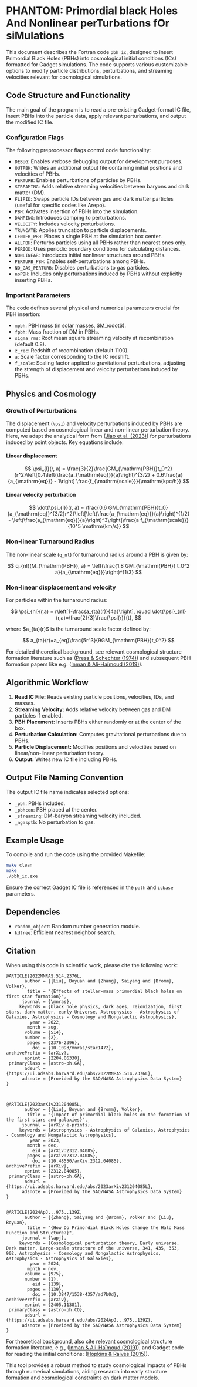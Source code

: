 # PHANTOM: Primordial black Holes And Nonlinear perTurbations fOr siMulations

This document describes the Fortran code `pbh_ic`, designed to insert Primordial Black Holes (PBHs) into cosmological initial conditions (ICs) formatted for Gadget simulations. The code supports various customizable options to modify particle distributions, perturbations, and streaming velocities relevant for cosmological simulations.

## Code Structure and Functionality

The main goal of the program is to read a pre-existing Gadget-format IC file, insert PBHs into the particle data, apply relevant perturbations, and output the modified IC file.

### Configuration Flags

The following preprocessor flags control code functionality:

* `DEBUG`: Enables verbose debugging output for development purposes.
* `OUTPBH`: Writes an additional output file containing initial positions and velocities of PBHs.
* `PERTURB`: Enables perturbations of particles by PBHs.
* `STREAMING`: Adds relative streaming velocities between baryons and dark matter (DM).
* `FLIPID`: Swaps particle IDs between gas and dark matter particles (useful for specific codes like Arepo).
* `PBH`: Activates insertion of PBHs into the simulation.
* `DAMPING`: Introduces damping to perturbations.
* `VELOCITY`: Includes velocity perturbations.
* `TRUNCATE`: Applies truncation to particle displacements.
* `CENTER_PBH`: Places a single PBH at the simulation box center.
* `ALLPBH`: Perturbs particles using all PBHs rather than nearest ones only.
* `PERIOD`: Uses periodic boundary conditions for calculating distances.
* `NONLINEAR`: Introduces initial nonlinear structures around PBHs.
* `PERTURB_PBH`: Enables self-perturbations among PBHs.
* `NO_GAS_PERTURB`: Disables perturbations to gas particles.
* `noPBH`: Includes only perturbations induced by PBHs without explicitly inserting PBHs.

### Important Parameters

The code defines several physical and numerical parameters crucial for PBH insertion:

* `mpbh`: PBH mass (in solar masses, \$M\_\odot\$).
* `fpbh`: Mass fraction of DM in PBHs.
* `sigma_rms`: Root mean square streaming velocity at recombination (default 0.8).
* `z_rec`: Redshift of recombination (default 1100).
* `a`: Scale factor corresponding to the IC redshift.
* `f_scale`: Scaling factor applied to gravitational perturbations, adjusting the strength of displacement and velocity perturbations induced by PBHs.

## Physics and Cosmology

### Growth of Perturbations

The displacement (`\psi`) and velocity perturbations induced by PBHs are computed based on cosmological linear and non-linear perturbation theory. Here, we adapt the analytical form from ([Jiao et al. (2023)](https://ui.adsabs.harvard.edu/abs/2023PhRvD.108d3510J)) for perturbations induced by point objects. Key equations include:

#### Linear displacement

$$
\psi_{l}(r, a) = \frac{3}{2}\frac{GM_{\mathrm{PBH}}t_0^2}{r^2}\left[0.4\left(\frac{a_{\mathrm{eq}}}{a}\right)^{3/2} + 0.6\frac{a}{a_{\mathrm{eq}}} - 1\right] \frac{f_{\mathrm{scale}}}{\mathrm{kpc/h}}
$$

#### Linear velocity perturbation

$$
\dot{\psi_{l}}(r, a) = \frac{0.6 GM_{\mathrm{PBH}}t_0}{a_{\mathrm{eq}}^{3/2}r^2}\left[\left(\frac{a_{\mathrm{eq}}}{a}\right)^{1/2} - \left(\frac{a_{\mathrm{eq}}}{a}\right)^3\right]\frac{a f_{\mathrm{scale}}}{10^5 \mathrm{km/s}}
$$

### Non-linear Turnaround Radius

The non-linear scale (`q_nl`) for turnaround radius around a PBH is given by:

$$
q_{nl}(M_{\mathrm{PBH}}, a) = \left(\frac{1.8 GM_{\mathrm{PBH}} t_0^2 a}{a_{\mathrm{eq}}}\right)^{1/3}
$$

### Non-linear displacement and velocity

For particles within the turnaround radius:

$$
\psi_{nl}(r,a) = r\left[1-\frac{a_{ta}(r)}{4a}\right], \quad \dot{\psi}_{nl}(r,a)=\frac{2}{3}\frac{\psi(r)}{t},
$$

where \$a\_{ta}(r)\$ is the turnaround scale factor defined by:

$$
a_{ta}(r)=a_{eq}\frac{5r^3}{9GM_{\mathrm{PBH}}t_0^2}
$$

For detailed theoretical background, see relevant cosmological structure formation literature such as ([Press & Schechter (1974)](https://ui.adsabs.harvard.edu/abs/1974ApJ...187..425P)) and subsequent PBH formation papers like e.g. ([Inman & Ali-Haïmoud (2019)](https://ui.adsabs.harvard.edu/abs/2019PhRvD.100h3528I)).

## Algorithmic Workflow

1. **Read IC File:** Reads existing particle positions, velocities, IDs, and masses.
2. **Streaming Velocity:** Adds relative velocity between gas and DM particles if enabled.
3. **PBH Placement:** Inserts PBHs either randomly or at the center of the box.
4. **Perturbation Calculation:** Computes gravitational perturbations due to PBHs.
5. **Particle Displacement:** Modifies positions and velocities based on linear/non-linear perturbation theory.
6. **Output:** Writes new IC file including PBHs.

## Output File Naming Convention

The output IC file name indicates selected options:

* `_pbh`: PBHs included.
* `_pbhcen`: PBH placed at the center.
* `_streaming`: DM-baryon streaming velocity included.
* `_ngasptb`: No perturbation to gas.

## Example Usage

To compile and run the code using the provided Makefile:

```bash
make clean
make
./pbh_ic.exe
```

Ensure the correct Gadget IC file is referenced in the `path` and `icbase` parameters.

## Dependencies

* `random_object`: Random number generation module.
* `kdtree`: Efficient nearest neighbor search.

## Citation

When using this code in scientific work, please cite the following work:

```
@ARTICLE{2022MNRAS.514.2376L,
       author = {{Liu}, Boyuan and {Zhang}, Saiyang and {Bromm}, Volker},
        title = "{Effects of stellar-mass primordial black holes on first star formation}",
      journal = {\mnras},
     keywords = {black hole physics, dark ages, reionization, first stars, dark matter, early Universe, Astrophysics - Astrophysics of Galaxies, Astrophysics - Cosmology and Nongalactic Astrophysics},
         year = 2022,
        month = aug,
       volume = {514},
       number = {2},
        pages = {2376-2396},
          doi = {10.1093/mnras/stac1472},
archivePrefix = {arXiv},
       eprint = {2204.06330},
 primaryClass = {astro-ph.GA},
       adsurl = {https://ui.adsabs.harvard.edu/abs/2022MNRAS.514.2376L},
      adsnote = {Provided by the SAO/NASA Astrophysics Data System}
}



@ARTICLE{2023arXiv231204085L,
       author = {{Liu}, Boyuan and {Bromm}, Volker},
        title = "{Impact of primordial black holes on the formation of the first stars and galaxies}",
      journal = {arXiv e-prints},
     keywords = {Astrophysics - Astrophysics of Galaxies, Astrophysics - Cosmology and Nongalactic Astrophysics},
         year = 2023,
        month = dec,
          eid = {arXiv:2312.04085},
        pages = {arXiv:2312.04085},
          doi = {10.48550/arXiv.2312.04085},
archivePrefix = {arXiv},
       eprint = {2312.04085},
 primaryClass = {astro-ph.GA},
       adsurl = {https://ui.adsabs.harvard.edu/abs/2023arXiv231204085L},
      adsnote = {Provided by the SAO/NASA Astrophysics Data System}
}


@ARTICLE{2024ApJ...975..139Z,
       author = {{Zhang}, Saiyang and {Bromm}, Volker and {Liu}, Boyuan},
        title = "{How Do Primordial Black Holes Change the Halo Mass Function and Structure?}",
      journal = {\apj},
     keywords = {Cosmological perturbation theory, Early universe, Dark matter, Large-scale structure of the universe, 341, 435, 353, 902, Astrophysics - Cosmology and Nongalactic Astrophysics, Astrophysics - Astrophysics of Galaxies},
         year = 2024,
        month = nov,
       volume = {975},
       number = {1},
          eid = {139},
        pages = {139},
          doi = {10.3847/1538-4357/ad7b0d},
archivePrefix = {arXiv},
       eprint = {2405.11381},
 primaryClass = {astro-ph.CO},
       adsurl = {https://ui.adsabs.harvard.edu/abs/2024ApJ...975..139Z},
      adsnote = {Provided by the SAO/NASA Astrophysics Data System}
}
```



For theoretical background, also cite relevant cosmological structure formation literature, e.g., ([Inman & Ali-Haïmoud (2019)](https://ui.adsabs.harvard.edu/abs/2019PhRvD.100h3528I)), and Gadget code for reading the initial conditions: ([Hopkins & Raives (2015)](https://ui.adsabs.harvard.edu/abs/2016MNRAS.455...51H)).

This tool provides a robust method to study cosmological impacts of PBHs through numerical simulations, aiding research into early structure formation and cosmological constraints on dark matter models.
